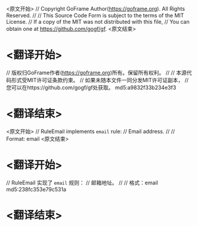 
<原文开始>
// Copyright GoFrame Author(https://goframe.org). All Rights Reserved.
//
// This Source Code Form is subject to the terms of the MIT License.
// If a copy of the MIT was not distributed with this file,
// You can obtain one at https://github.com/gogf/gf.
<原文结束>

# <翻译开始>
// 版权归GoFrame作者(https://goframe.org)所有。保留所有权利。
//
// 本源代码形式受MIT许可证条款约束。
// 如果未随本文件一同分发MIT许可证副本，
// 您可以在https://github.com/gogf/gf处获取。 md5:a9832f33b234e3f3
# <翻译结束>


<原文开始>
// RuleEmail implements `email` rule:
// Email address.
//
// Format: email
<原文结束>

# <翻译开始>
// RuleEmail 实现了 `email` 规则：
// 邮箱地址。
//
// 格式：email md5:238fc353e79c531a
# <翻译结束>

